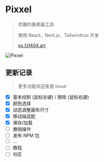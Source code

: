 # Pixxel

> 优雅的像素画工具
>
> 使用 React、Next.js、Tailwindcss 开发
>
> [px.fzf404.art](https://px.fzf404.art/)

![Pixxel](https://img.fzf404.art/pixxel/show.webp)

## 更新记录

> 更多功能欢迎来提 issue

- [x] 基本绘制 (鼠标左键) / 擦除 (鼠标右键)
- [x] 颜色选择
- [x] 动态调整画布尺寸
- [x] 移动端适配
- [x] 保存/加载
- [ ] 撤销操作
- [ ] 发布 NPM 包
- [ ] ...
- [ ] 教程
- [ ] 社区

